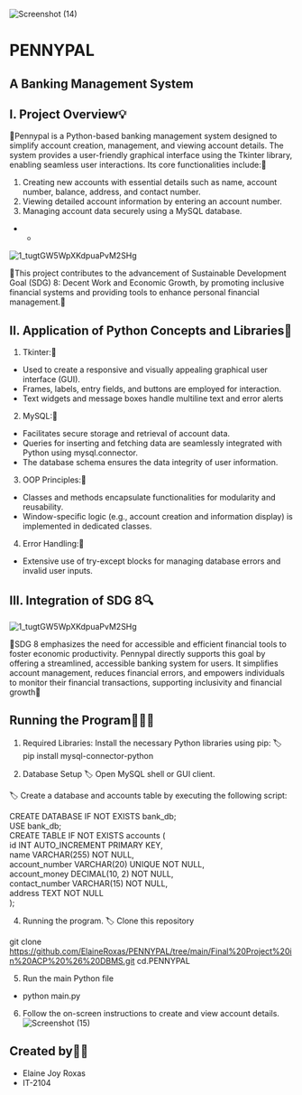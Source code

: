 ![Screenshot (14)](https://github.com/user-attachments/assets/25cbfd2b-1bf0-44ee-9bce-724bf6f7fd79)

# PENNYPAL
## A Banking Management System




## I. Project Overview💡

📍Pennypal is a Python-based banking management system designed to simplify account creation, management, and viewing account details. The system provides a user-friendly graphical interface using the Tkinter library, enabling seamless user interactions. Its core functionalities include:📍
1. Creating new accounts with essential details such as name, account number, balance, address, and contact number.
2. Viewing detailed account information by entering an account number.
3. Managing account data securely using a MySQL database.

- - 
![1_tugtGW5WpXKdpuaPvM2SHg](https://github.com/user-attachments/assets/059e01ee-e41f-4d70-b084-f726e2ac557c)

📍This project contributes to the advancement of Sustainable Development Goal (SDG) 8: Decent Work and Economic Growth, by promoting inclusive financial systems and providing tools to enhance personal financial management.📍

## II. Application of Python Concepts and Libraries📝

1. Tkinter:🔖

- Used to create a responsive and visually appealing graphical user interface (GUI).
- Frames, labels, entry fields, and buttons are employed for interaction.
- Text widgets and message boxes handle multiline text and error alerts

2. MySQL:🔖

- Facilitates secure storage and retrieval of account data.
- Queries for inserting and fetching data are seamlessly integrated with Python using mysql.connector.
- The database schema ensures the data integrity of user information.

3. OOP Principles:🔖

- Classes and methods encapsulate functionalities for modularity and reusability.
- Window-specific logic (e.g., account creation and information display) is implemented in dedicated classes.

4. Error Handling:🔖

- Extensive use of try-except blocks for managing database errors and invalid user inputs.

## III. Integration of SDG 8🔍
![1_tugtGW5WpXKdpuaPvM2SHg](https://github.com/user-attachments/assets/059e01ee-e41f-4d70-b084-f726e2ac557c)

📍SDG 8 emphasizes the need for accessible and efficient financial tools to foster economic productivity. Pennypal directly supports this goal by offering a streamlined, accessible banking system for users. It simplifies account management, reduces financial errors, and empowers individuals to monitor their financial transactions, supporting inclusivity and financial growth📍
## Running the Program🏃🏼‍♂️

1. Required Libraries: Install the necessary Python libraries using pip:
🏷 pip install mysql-connector-python 

2. Database Setup
🏷 Open MySQL shell or GUI client.

🏷 Create a database and accounts table by executing the following script:

 CREATE DATABASE IF NOT EXISTS bank_db;  
USE bank_db;  
CREATE TABLE IF NOT EXISTS accounts (  
    id INT AUTO_INCREMENT PRIMARY KEY,  
    name VARCHAR(255) NOT NULL,  
    account_number VARCHAR(20) UNIQUE NOT NULL,  
    account_money DECIMAL(10, 2) NOT NULL,  
    contact_number VARCHAR(15) NOT NULL,  
    address TEXT NOT NULL  
);  

4. Running the program.
🏷 Clone this repository 

 git clone https://github.com/ElaineRoxas/PENNYPAL/tree/main/Final%20Project%20in%20ACP%20%26%20DBMS.git
cd.PENNYPAL

5. Run the main Python file
- python main.py  

6. Follow the on-screen instructions to create and view account details. 
![Screenshot (15)](https://github.com/user-attachments/assets/239a1a38-f03f-4353-aa77-1a3c46b60b24)

## Created by💅🏼

- Elaine Joy Roxas
- IT-2104

